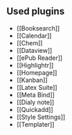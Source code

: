 ## Used plugins
- [[Booksearch]]
- [[Calendar]]
- [[Chem]]
- [[Dataview]]
- [[ePub Reader]]
- [[Highlightr]]
- [[Homepage]]
- [[Kanban]]
- [[Latex Suite]]
- [[Meta Bind]]
- [[Dialy note]]
- [[Quickadd]]
- [[Style Settings]]
- [[Templater]]